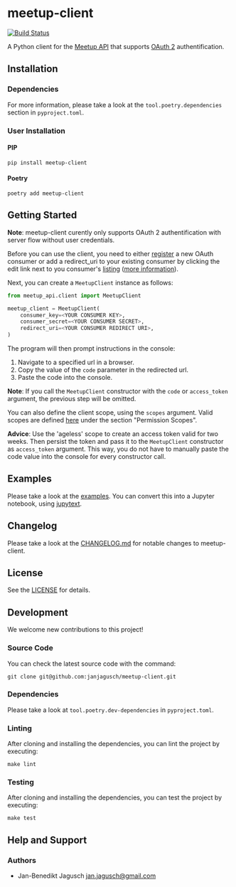 # meetup-client

[![Build Status](https://travis-ci.org/janjagusch/meetup-client.svg?branch=master)](https://travis-ci.org/janjagusch/meetup-client)

A Python client for the [Meetup API](https://www.meetup.com/meetup_api/) that supports [OAuth 2](https://www.meetup.com/meetup_api/auth/#oauth2) authentification.

## Installation

### Dependencies

For more information, please take a look at the `tool.poetry.dependencies` section in `pyproject.toml`.

### User Installation

#### PIP

```
pip install meetup-client
```

#### Poetry

```
poetry add meetup-client
```

## Getting Started

**Note**: meetup-client curently only supports OAuth 2 authentification with server flow without user credentials.

Before you can use the client, you need to either [register](https://secure.meetup.com/meetup_api/oauth_consumers/create/) a new OAuth consumer or add a redirect_uri to your existing consumer by clicking the edit link next to you consumer's [listing](https://secure.meetup.com/meetup_api/oauth_consumers/) ([more information](https://www.meetup.com/meetup_api/auth/#oauth2)).

Next, you can create a `MeetupClient` instance as follows:

```python
from meetup_api.client import MeetupClient

meetup_client = MeetupClient(
    consumer_key=<YOUR CONSUMER KEY>,
    consumer_secret=<YOUR CONSUMER SECRET>,
    redirect_uri=<YOUR CONSUMER REDIRECT URI>,
)
```

The program will then prompt instructions in the console:

1. Navigate to a specified url in a browser.
1. Copy the value of the `code` parameter in the redirected url.
1. Paste the code into the console.

**Note**: If you call the `MeetupClient` constructor with the `code` or `access_token` argument, the previous step will be omitted.

You can also define the client scope, using the `scopes` argument. Valid scopes are defined [here](https://www.meetup.com/meetup_api/auth/#oauth2) under the section "Permission Scopes".

**Advice**: Use the 'ageless' scope to create an access token valid for two weeks. Then persist the token and pass it to the `MeetupClient` constructor as `access_token` argument. This way, you do not have to manually paste the code value into the console for every constructor call.

## Examples

Please take a look at the [examples](notebooks/examples.py). You can convert this into a Jupyter notebook, using [jupytext](https://github.com/mwouts/jupytext).

## Changelog

Please take a look at the [CHANGELOG.md](CHANGELOG.md) for notable changes to meetup-client.

## License

See the [LICENSE](LICENSE) for details.

## Development

We welcome new contributions to this project!

### Source Code

You can check the latest source code with the command:

```
git clone git@github.com:janjagusch/meetup-client.git
```

### Dependencies

Please take a look at `tool.poetry.dev-dependencies` in `pyproject.toml`.

### Linting

After cloning and installing the dependencies, you can lint the project by executing:

```
make lint
```

### Testing

After cloning and installing the dependencies, you can test the project by executing:

```
make test
```

## Help and Support

### Authors

- Jan-Benedikt Jagusch <jan.jagusch@gmail.com>
